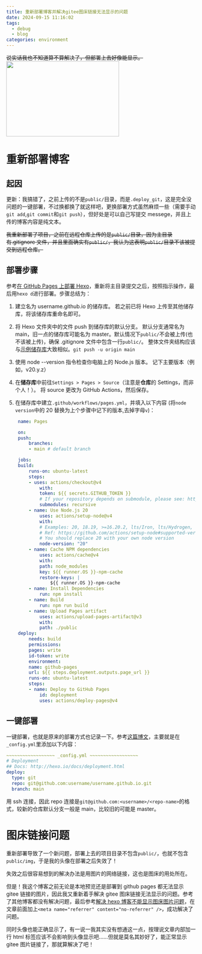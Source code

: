 ```yaml
---
title: 重新部署博客并解决gitee图床链接无法显示的问题
date: 2024-09-15 11:16:02
tags:
  - debug
  - blog
categories: environment
---
```


<meta name="referrer" content="no-referrer" />

~~说实话我也不知道算不算解决了，但部署上去好像能显示。~~
<img src="https://gitee.com/dwd1201/image/raw/master/202409120811764.jpg" height=200 width=300/>

# 重新部署博客

## 起因

更新：我搞错了，之前上传的不是`public/`目录，而是`.deploy_git`，这是完全没问题的一键部署，不过换都换了就这样吧，更换部署方式虽然麻烦一些（需要手动`git add`,`git commit`和`git push`），但好处是可以自己写提交 messege，并且上传的博客内容是纯文本。

~~我重新部署了项目，之前在远程仓库上传的是`public/`目录，因为主目录有.gitignore 文件，并且里面确实有`public/`，我认为这表明`public/`目录不该被提交到远程仓库。~~

## 部署步骤

参考[在 GitHub Pages 上部署 Hexo](https://hexo.io/zh-cn/docs/github-pages)，重新将主目录提交之后，按照指示操作，最后用`hexo d`进行部署。步骤总结为：

1. 建立名为 username.github.io 的储存库。 若之前已将 Hexo 上传至其他储存库，将该储存库重命名即可。
2. 将 Hexo 文件夹中的文件 push 到储存库的默认分支。 默认分支通常名为 main，旧一点的储存库可能名为 master。默认情况下`public/`不会被上传(也不该被上传)，确保 .gitignore 文件中包含一行`public/`。 整体文件夹结构应该与[示例储存库](https://github.com/hexojs/hexo-starter)大致相似。`git push -u origin main`
3. 使用 node --version 指令检查你电脑上的 Node.js 版本。 记下主要版本（例如，v20.y.z）
4. 在**储存库**中前往`Settings > Pages > Source`（注意是**仓库**的 Settings，而非个人！）。 将 source 更改为 GitHub Actions，然后保存。
5. 在储存库中建立`.github/workflows/pages.yml`，并填入以下内容 (将`node version`中的 20 替换为上个步骤中记下的版本,去掉字母`v`)：

   ```yml .github/workflows/pages.yml
    name: Pages

    on:
    push:
        branches:
        - main # default branch

    jobs:
    build:
        runs-on: ubuntu-latest
        steps:
        - uses: actions/checkout@v4
            with:
            token: ${{ secrets.GITHUB_TOKEN }}
            # If your repository depends on submodule, please see: https://github.com/actions/checkout
            submodules: recursive
        - name: Use Node.js 20
            uses: actions/setup-node@v4
            with:
            # Examples: 20, 18.19, >=16.20.2, lts/Iron, lts/Hydrogen, *, latest, current, node
            # Ref: https://github.com/actions/setup-node#supported-version-syntax
            # You should replace 20 with your own node version
            node-version: "20"
        - name: Cache NPM dependencies
            uses: actions/cache@v4
            with:
            path: node_modules
            key: ${{ runner.OS }}-npm-cache
            restore-keys: |
                ${{ runner.OS }}-npm-cache
        - name: Install Dependencies
            run: npm install
        - name: Build
            run: npm run build
        - name: Upload Pages artifact
            uses: actions/upload-pages-artifact@v3
            with:
            path: ./public
    deploy:
        needs: build
        permissions:
        pages: write
        id-token: write
        environment:
        name: github-pages
        url: ${{ steps.deployment.outputs.page_url }}
        runs-on: ubuntu-latest
        steps:
        - name: Deploy to GitHub Pages
            id: deployment
            uses: actions/deploy-pages@v4
   ```

## 一键部署

一键部署，也就是原来的部署方式也记录一下。参考[这篇博文](https://gist.github.com/btfak/18938572f5df000ebe06fbd1872e4e39)，主要就是在`_config.yml`里添加以下内容：

```yml _config.yml
~~~~~~~~~~~~~~~~~~ _config.yml ~~~~~~~~~~~~~~~~~~
# Deployment
## Docs: http://hexo.io/docs/deployment.html
deploy:
  type: git
  repo: git@github.com:username/username.github.io.git
  branch: main
```

用 ssh 连接，因此 repo 连接是`git@github.com:<username>/<repo-name>`的格式，较新的仓库默认分支一般是 main，比较旧的可能是 master。

# 图床链接问题

重新部署导致了一个新问题，部署上去的项目目录不包含`public/`，也就不包含`public/img`，于是我的头像在部署之后失效了！

失效之后很容易想到的解决办法是用图片的网络链接，这也是图床的用处所在。

但是！我这个博客之前无论是本地预览还是部署到 github pages 都无法显示 gitee 链接的图片，因此我又重新着手解决 gitee 图床链接无法显示的问题。参考了其他博客都没有解决问题，最后参考[解决 hexo 博客不能显示图床图片问题](https://cuiyuhao.com/posts/9d5b9135/)，在文章前面加上`<meta name="referrer" content="no-referrer" />`，成功解决了问题。

同时头像也能正确显示了，有一说一我其实没有想通这一点，按理说文章内部加一行 html 标签应该不会影响到头像显示吧……但就是莫名其妙好了，能正常显示 gitee 图片链接了，那就算解决了吧！
